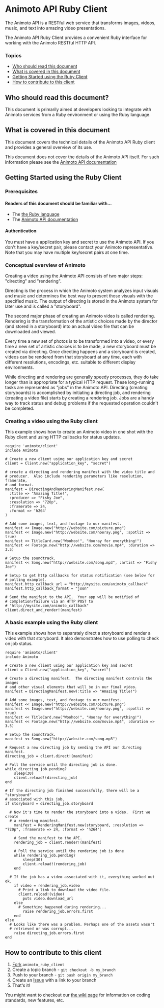Animoto API Ruby Client
=======================

The Animoto API is a RESTful web service that transforms images, videos,
music, and text into amazing video presentations.

The Animoto API Ruby Client provides a convenient Ruby interface for working
with the Animoto RESTful HTTP API.

### Topics

  * [Who should read this document](#who_should_read_this_document)
  * [What is covered in this document](#what_is_covered_in_this_document)
  * [Getting Started using the Ruby Client](#getting_started_using_the_ruby_client)
  * [How to contribute to this client](#how_to_contribute)

<a name="who_should_read_this_document"></a>
## Who should read this document?

This document is primarily aimed at developers looking to integrate with
Animoto services from a Ruby environment or using the Ruby language.

<a name="what_is_covered_in_this_document"></a>
## What is covered in this document

This document covers the technical details of the Animoto API Ruby client and 
provides a general overview of its use.

This document does not cover the details of the Animoto API itself. For such information please see the [Animoto API documentation][api_docs]

<a name="getting_started_using_the_ruby_client"></a>
## Getting Started using the Ruby Client

### Prerequisites

#### Readers of this document should be familiar with...

  * The [the Ruby language](http://ruby-lang.org)
  * The [Animoto API documentation][api_docs]

#### Authentication

You must have a application key and secret to use the Animoto API. If you
don't have a key/secret pair, please contact your Animoto representative. Note
that you may have multiple key/secret pairs at one time.

### Conceptual overview of Animoto

Creating a video using the Animoto API consists of two major steps:
"directing" and "rendering".

Directing is the process in which the Animoto system analyzes input visuals
and music and determines the best way to present those visuals with the
specified music. The output of directing is stored in the Animoto system for
later use and is called a "storyboard".

The second major phase of creating an Animoto video is called rendering.
Rendering is the transformation of the artistic choices made by the director
(and stored in a storyboard) into an actual video file that can be downloaded
and viewed.

Every time a new set of photos is to be transformed into a video, or every
time a new set of artistic choices is to be made, a new storyboard must be
created via directing. Once directing happens and a storyboard is created,
videos can be rendered from that storyboard at any time, each with different
resolutions, encodings, etc. suitable to different display environments.

While directing and rendering are generally speedy processes, they do take
longer than is appropriate for a typical HTTP request. These long-running
tasks are represented as "jobs" in the Animoto API. Directing (creating
storyboards) is accomplished by initiating a directing job, and rendering
(creating a video file) starts by creating a rendering job. Jobs are a handy
way to track status and debug problems if the requested operation couldn't be
completed.

### Creating a video using the Ruby client

This example shows how to create an Animoto video in one shot with the Ruby
client and using HTTP callbacks for status updates.

    require 'animoto/client'
    include Animoto

    # Create a new client using our application key and secret
    client = Client.new("application_key", "secret")

    # create a directing and rendering manifest with the video title and 
    # producer.  Also include rendering parameters like resolution, framerate,
    # and format.
    manifest = DirectingAndRenderingManifest.new(
      :title => "Amazing Title!", 
      :producer => "Fishy Joe", 
      :resolution => "720p", 
      :framerate => 24, 
      :format => 'h264'
    )
    
    # Add some images, text, and footage to our manifest.
    manifest << Image.new("http://website.com/picture.png")
    manifest << Image.new("http://website.com/hooray.png", :spotlit => true)
    manifest << TitleCard.new("Woohoo!", "Hooray for everything!")
    manifest << Footage.new("http://website.com/movie.mp4", :duration => 3.5)
    
    # Setup the soundtrack.
    manifest << Song.new("http://website.com/song.mp3", :artist => "Fishy Joe")
    
    # Setup to get http callbacks for status notification (see below for 
    # polling example).
    manifest.http_callback_url = "http://mysite.com/animoto_callback"
    manifest.http_callback_format = "json"

    # Send the manifest to the API.  Your app will be notified of 
    # completion/failure via an HTTP POST to 
    # "http://mysite.com/animoto_callback"
    client.direct_and_render!(manifest)

### A basic example using the Ruby client

This example shows how to separately direct a storyboard and render a video
with that storyboard. It also demonstrates how to use polling to check on job
status.

    require 'animoto/client'
    include Animoto

    # Create a new client using our application key and secret
    client = Client.new("application_key", "secret")

    # Create a directing manifest.  The directing manifest controls the images
    # and other visual elements that will be in our final video.
    manifest = DirectingManifest.new(:title => "Amazing Title!")
    
    # Add some images, text, and footage to our manifest.
    manifest << Image.new("http://website.com/picture.png")
    manifest << Image.new("http://website.com/hooray.png", :spotlit => true)
    manifest << TitleCard.new("Woohoo!", "Hooray for everything!")
    manifest << Footage.new("http://website.com/movie.mp4", :duration => 3.5)
    
    # Setup the soundtrack.
    manifest << Song.new("http://website.com/song.mp3")

    # Request a new directing job by sending the API our directing manifest.
    directing_job = client.direct!(manifest)
    
    # Poll the service until the directing job is done.
    while directing_job.pending?
    	sleep(30)
    	client.reload!(directing_job)
    end

    # If the directing job finished successfully, there will be a "storyboard" 
    # associated with this job.
    if storyboard = directing_job.storyboard
    
      # Now it's time to render the storyboard into a video.  First we create
      # a rendering manifest.
    	manifest = RenderingManifest.new(storyboard, :resolution => "720p", :framerate => 24, :format => 'h264')
    	
    	# Send the manifest to the API.
    	rendering_job = client.render!(manifest)
    	
    	# Poll the service until the rendering job is done
    	while rendering_job.pending?
    		sleep(30)
    		client.reload!(rendering_job)
    	end

      # If the job has a video associated with it, everything worked out ok.
    	if video = rendering_job.video
    	  # Print a link to download the video file.
    	  client.reload!(video)
    		puts video.download_url
    	else
    	  # Something happened during rendering...
    		raise rendering_job.errors.first
    	end
    else
      # Looks like there was a problem. Perhaps one of the assets wasn't 
      # retrieved or was corrupt...
    	raise directing_job.errors.first
    end

<a name="how_to_contribute"></a>
## How to contribute to this client

1. [Fork](http://help.github.com/forking/) `animoto_ruby_client`
2. Create a topic branch - `git checkout -b my_branch`
3. Push to your branch - `git push origin my_branch`
4. Create an [Issue](http://github.com/animoto/animoto_ruby_client/issues) with a link to your branch
5. That's it!

You might want to checkout our [the wiki page](http://wiki.github.com/animoto/animoto_ruby_client) for information
on coding standards, new features, etc.


[api_docs]: http://animoto.com/developer/api
